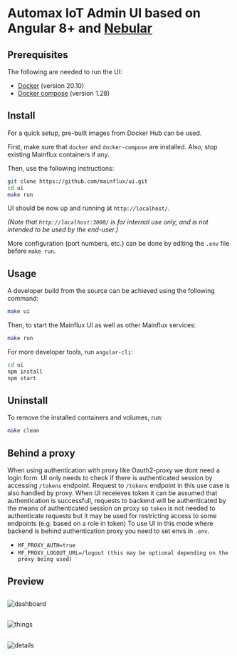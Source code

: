 # Automax IoT Admin UI based on Angular 8+ and <a href="https://github.com/akveo/nebular">Nebular</a>

## Prerequisites

The following are needed to run the UI:

- [Docker](https://docs.docker.com/install/) (version 20.10)
- [Docker compose](https://docs.docker.com/compose/install/) (version 1.28)

## Install
For a quick setup, pre-built images from Docker Hub can be used.

First, make sure that `docker` and `docker-compose` are installed. Also, stop existing Mainflux containers if any.

Then, use the following instructions:
```bash
git clone https://github.com/mainflux/ui.git
cd ui
make run
```
UI should be now up and running at `http://localhost/`.

*(Note that `http://localhost:3000/` is for internal use only, and is not intended to be used by the end-user.)*

More configuration (port numbers, etc.) can be done by editing the `.env` file before `make run`.

## Usage
A developer build from the source can be achieved using the following command:
```bash
make ui
```
Then, to start the Mainflux UI as well as other Mainflux services:
```bash
make run
```
For more developer tools, run `angular-cli`:
```bash
cd ui
npm install
npm start
```
## Uninstall
To remove the installed containers and volumes, run:
```bash
make clean
```

## Behind a proxy
When using authentication with proxy like Oauth2-proxy we dont need a login form. UI only needs to check if there is authenticated session by accessing `/tokens` endpoint.
Request to `/tokens` endpoint in this use case is also handled by proxy. When UI receieves token it can be assumed that authentication is successfull, requests to backend will
be authenticated by the means of authenticated session on proxy so `token` is not needed to authenticate requests but it may be used for restricting access to some endpoints (e.g. based on a role in token)
To use UI in this mode where backend is behind authentication proxy you need to set envs in `.env`.
* `MF_PROXY_AUTH=true`
* `MF_PROXY_LOGOUT_URL=/logout (this may be optional depending on the proxy being used)`


## Preview

##
![dashboard][dashboard]

##
![things][things]

##
![details][details]

[dashboard]: https://github.com/mainflux/docs/blob/master/docs/img/ui/dashboard.png
[things]: https://github.com/mainflux/docs/blob/master/docs/img/ui/things.png
[details]: https://github.com/mainflux/docs/blob/master/docs/img/ui/details.png
